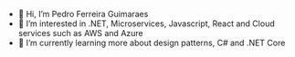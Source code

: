- 👋 Hi, I’m Pedro Ferreira Guimaraes
- 👀 I’m interested in .NET, Microservices, Javascript, React and Cloud services such as AWS and Azure
- 🌱 I’m currently learning more about design patterns, C# and .NET Core


<!---
guimaraespedro/guimaraespedro is a ✨ special ✨ repository because its `README.md` (this file) appears on your GitHub profile.
You can click the Preview link to take a look at your changes.
--->

